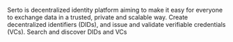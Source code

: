 Serto is decentralized identity platform aiming to make it easy for everyone to exchange data in a trusted, private and scalable way. Create decentralized identifiers (DIDs), and issue and validate verifiable credentials (VCs). Search and discover DIDs and VCs